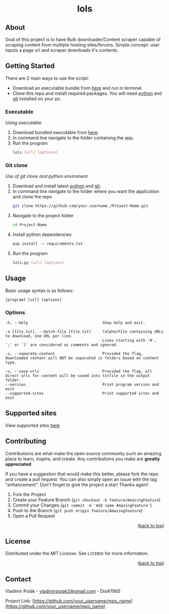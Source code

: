 <h1 style="text-align: center;">lols</h1>

<!-- ABOUT THE PROJECT -->
## About

Goal of this project is to have Bulk downloader/Content scraper capable of scraping content
from multiple hosting sites/forums. Simple concept: user inputs a page url and scraper downloads it's contents.

<!-- GETTING STARTED -->
## Getting Started

There are 2 main ways to use the script:
* Download an executable bundle from [here](https://www.example.com) and run in terminal.
* Clone this repo and install required packages. You will need [python](https://www.python.org/downloads/) and [git](https://git-scm.com/downloads) installed on your pc.

### Executable
_Using executable_
1. Download bundled executable from [here](https://www.example.com).
2. In command line navigate to the folder containing the app.
3. Run the program
   ```sh
   lols [url] [options]
   ```

### Git clone

_Use of git clone and python enviroment_

1. Download and install latest [python](https://www.python.org/downloads/) and [git](https://git-scm.com/downloads).
2. In command line navigate to the folder where you want the application and clone the repo
   ```sh
   git clone https://github.com/your_username_/Project-Name.git
   ```
3. Navigate to the project folder
   ```sh
   cd Project-Name
   ```
4. Install python dependencies
   ```sh
   pip install -r requirements.txt
   ```
5. Run the program
   ```sh
   lols.py [url] [options]
   ```



<!-- USAGE EXAMPLES -->
## Usage
Basic usage syntax is as follows:
   ```
   [program] [url] [options]
   ```

### Options
   ```
  -h, --help                                 Show help and exit.
            
  -a [file.txt], --batch-file [file.txt]     (alpha)File containing URLs to download, one URL per line.
                                              Lines starting with '#', ';' or ']' are considered as comments and ignored.
            
  -s, --separate-content                     Provided the flag, downloaded content will NOT be separated in folders based on content type.
            
  -u, --save-urls                            Provided the flag, all direct urls for content will be saved into txtfile in the output folder.
  --version                                  Print program version and exit
  --supported-sites                          Print supported sites and exit
   ```




<!-- SUPPORTED SITES -->
## Supported sites
View supported sites [here](docs/supported_sites.txt)



<!-- CONTRIBUTING -->
## Contributing

Contributions are what make the open source community such an amazing place to learn, inspire, and create. Any contributions you make are **greatly appreciated**.

If you have a suggestion that would make this better, please fork the repo and create a pull request. You can also simply open an issue with the tag "enhancement".
Don't forget to give the project a star! Thanks again!

1. Fork the Project
2. Create your Feature Branch (`git checkout -b feature/AmazingFeature`)
3. Commit your Changes (`git commit -m 'Add some AmazingFeature'`)
4. Push to the Branch (`git push origin feature/AmazingFeature`)
5. Open a Pull Request

<p align="right">(<a href="#readme-top">back to top</a>)</p>



<!-- LICENSE -->
## License

Distributed under the MIT License. See `LICENSE` for more information.

<p align="right">(<a href="#readme-top">back to top</a>)</p>



<!-- CONTACT -->
## Contact

Vladimír Polák - vladimirpolak2@gmail.com - Dio#7865

Project Link: [https://github.com/your_username/repo_name](https://github.com/your_username/repo_name)
